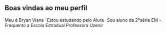 ## Boas vindas ao meu perfil 

Meu é Bryan Viana
-Estou estudando pelo Alura
-Sou aluno da 2ºsérie EM
-Frequento a Escola Estradual Professora Uzenir

